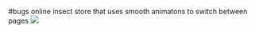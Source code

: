 #bugs
online insect store that uses smooth animatons to switch between pages
<img src='https://i.imgur.com/5VfBGDy.png' />
